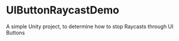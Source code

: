 # UIButtonRaycastDemo
A simple Unity project, to determine how to stop Raycasts through UI Buttons 
